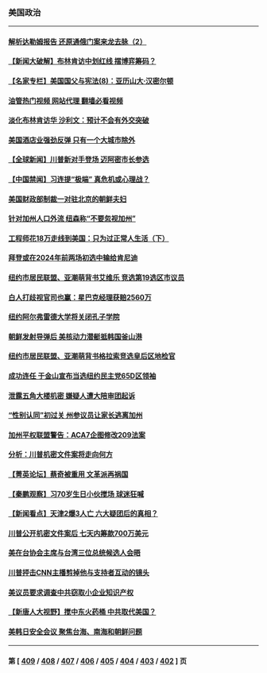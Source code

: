 ### 美国政治
---
#### [解析达勒姆报告 还原通俄门案来龙去脉（2）](../../pages/ncid1078159/n14016662.md?06170445) 
#### [【新闻大破解】布林肯访中划红线 摆博弈筹码？](../../pages/ncid1078159/n14017505.md?06170445) 
#### [【名家专栏】美国国父与宪法(8)：亚历山大‧汉密尔顿](../../pages/ncid1078159/n14013727.md?06170445) 
#### [油管热门视频 网站代理 翻墙必看视频](http://138.2.39.72:81/youtube.html?epic-marker?06170445)
#### [淡化布林肯访华 沙利文：预计不会有外交突破](../../pages/ncid1078159/n14017351.md?06170445) 
#### [美国酒店业强劲反弹 只有一个大城市除外](../../pages/ncid1078159/n14017326.md?06170445) 
#### [【全球新闻】川普新对手登场 迈阿密市长参选](../../pages/ncid1078159/n14017321.md?06170445) 
#### [【中国禁闻】习连提“极端” 真危机或心理战？](../../pages/ncid1078159/n14016969.md?06170445) 
#### [美国财政部制裁一对驻北京的朝鲜夫妇](../../pages/ncid1078159/n14017310.md?06170445) 
#### [针对加州人口外流 纽森称“不要忽视加州”](../../pages/ncid1078159/n14017201.md?06170445) 
#### [工程师花18万走线到美国：只为过正常人生活（下）](../../pages/ncid1078159/n14017191.md?06170445) 
#### [拜登或在2024年前两场初选中输给肯尼迪](../../pages/ncid1078159/n14016979.md?06170445) 
#### [纽约市居民联盟、亚潮萌背书艾维乐 竞选第19选区市议员](../../pages/ncid1078159/n14017138.md?06170445) 
#### [白人打歧视官司也赢：星巴克经理获赔2560万](../../pages/ncid1078159/n14017141.md?06170445) 
#### [纽约阿尔弗雷德大学将关闭孔子学院](../../pages/ncid1078159/n14017117.md?06170445) 
#### [朝鲜发射导弹后 美核动力潜艇抵韩国釜山港](../../pages/ncid1078159/n14017097.md?06170445) 
#### [纽约市居民联盟、亚潮萌背书格拉索竞选皇后区地检官](../../pages/ncid1078159/n14017133.md?06170445) 
#### [成功连任 于金山宣布当选纽约民主党65D区领袖](../../pages/ncid1078159/n14017135.md?06170445) 
#### [泄露五角大楼机密 嫌疑人遭大陪审团起诉](../../pages/ncid1078159/n14017004.md?06170445) 
#### [“性别认同”初过关 州参议员让家长逃离加州](../../pages/ncid1078159/n14017057.md?06170445) 
#### [加州平权联盟警告：ACA7企图修改209法案](../../pages/ncid1078159/n14017044.md?06170445) 
#### [分析：川普机密文件案将走向何方](../../pages/ncid1078159/n14016833.md?06170445) 
#### [【菁英论坛】蔡奇被重用 文革派再祸国](../../pages/ncid1078159/n14016984.md?06170445) 
#### [【秦鹏观察】习70岁生日小伙搅场 球迷狂喊](../../pages/ncid1078159/n14016991.md?06170445) 
#### [【新闻看点】天津2爆3人亡 六大疑团后的真相？](../../pages/ncid1078159/n14016974.md?06170445) 
#### [川普公开机密文件案后 七天内筹款700万美元](../../pages/ncid1078159/n14016942.md?06170445) 
#### [美在台协会主席与台湾三位总统候选人会晤](../../pages/ncid1078159/n14016950.md?06170445) 
#### [川普抨击CNN主播剪掉他与支持者互动的镜头](../../pages/ncid1078159/n14016955.md?06170445) 
#### [美议员要求调查中共窃取小企业知识产权](../../pages/ncid1078159/n14016920.md?06170445) 
#### [【新唐人大视野】搅中东火药桶 中共取代美国？](../../pages/ncid1078159/n14016906.md?06170445) 
#### [美韩日安全会议 聚焦台海、南海和朝鲜问题](../../pages/ncid1078159/n14016749.md?06170445) 

---
#### 第 [ [409](./409.md?06170445) / [408](./408.md?06170445) / [407](./407.md?06170445) / [406](./406.md?06170445) / [405](./405.md?06170445) / [404](./404.md?06170445) / [403](./403.md?06170445) / [402](./402.md?06170445) ] 页
